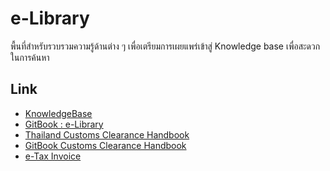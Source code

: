 # e-Library

พื้นที่สำหรับรวบรวมความรู้ด้านต่าง ๆ เพื่อเตรียมการเผยแพร่เข้าสู่ Knowledge base เพื่อสะดวกในการค้นหา

## Link
- [KnowledgeBase](https://e_libraly.gitlab.io/knowledge_base/)
- [GitBook : e-Library](https://yo-sarawut.gitbook.io/knowledge-base/)
- [Thailand Customs Clearance Handbook](https://ecs_knowledge_center.gitlab.io/e-customs/)
- [GitBook Customs Clearance Handbook](https://e-customs.gitbook.io/customs-clearance/)
- [e-Tax Invoice](https://ecs-rd.gitbook.io/e-tax-invoice/)
<!--stackedit_data:
eyJoaXN0b3J5IjpbLTE3MzYyNDY5ODUsLTEyMzQwNTE3MzgsLT
IyMzE1MDAzLDE1NjEzNTc1OTBdfQ==
-->